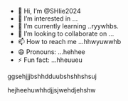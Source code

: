- 👋 Hi, I’m @SHIie2024
- 👀 I’m interested in ...
- 🌱 I’m currently learning ..ryywhbs.
- 💞️ I’m looking to collaborate on ...
- 📫 How to reach me ...hhwyuwwhb
- 😄 Pronouns: ...hehhee
- ⚡ Fun fact: ...hheuueu

<!---
SHIie2024/SHIie2024 is a ✨ special ✨ repository because its `README.md` (this file) appears on your GitHub profile.
You can click the Preview link to take a look at your changes.
--->ggsehjjjbshhdduubshshhshsuj
hejheehuwhhdjjsjwehdjehshw

